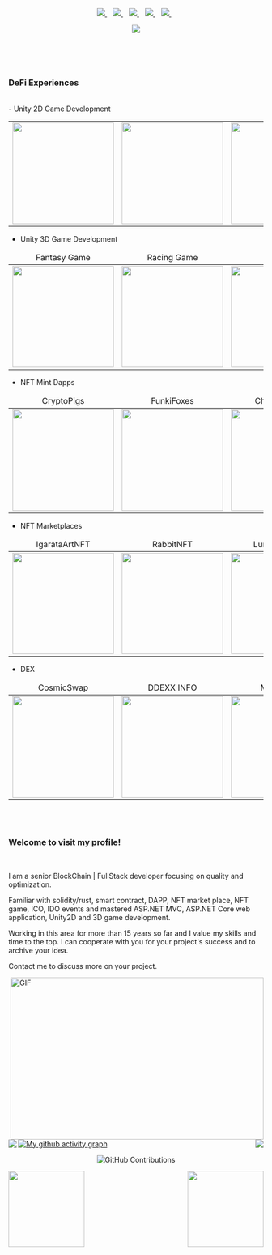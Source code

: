 <p align='center'>
<a href="https://t.me/realworld_forward">
  <img src="https://img.shields.io/badge/telegram-%230077B5.svg?&style=for-the-badge&logo=telegram&logoColor=white" />
</a>&nbsp;&nbsp;
<a href="https://join.skype.com/uuNVigGVhA3r">
  <img src="https://img.shields.io/badge/skype-%231DA1F3.svg?&style=for-the-badge&logo=skype&logoColor=white" />
</a>&nbsp;&nbsp;
<a href="https://discord.gg/Super29#9298">
  <img src="https://img.shields.io/badge/discord-%230077B5.svg?&style=for-the-badge&logo=discord&logoColor=white" />
</a>&nbsp;&nbsp;
<a href="+79010428113 ">
  <img src="https://img.shields.io/badge/whatsapp-%230077B5.svg?&style=for-the-badge&logo=linkedin&logoColor=white" />
</a>&nbsp;&nbsp;
<a href="mailto:7.bremi.2@gmail.com">
  <img src="https://img.shields.io/badge/email me-%231DA1F3.svg?&style=for-the-badge&logo=gmail&logoColor=white" />
</a>&nbsp;&nbsp;
</p>

<p align="center">
    <img src="https://github-profile-trophy.vercel.app/?username=supercoder-lab&row=1&column=6&theme=gruvbox&margin-w=15&margin-h=15"/>
</p>
<!-- 
<p align="center">
    <img src="https://github-profile-trophy.vercel.app/?username=supercoder-lab&row=1&column=6&theme=gruvbox&margin-w=15&margin-h=15"/>
</p> -->


<br/><br/><br/>
### DeFi Experiences
<br/>
- Unity 2D Game Development
<table>    
    <tr>
        <td>
            <img src="https://github.com/supercoder-lab/Profile/blob/main/projects/unity2d_1.png?raw=true" width="200">
        </td>        
        <td>
            <img src="https://github.com/supercoder-lab/Profile/blob/main/projects/unity2d_2.png?raw=true" width="200">
        </td> 
        <td>
            <img src="https://github.com/supercoder-lab/Profile/blob/main/projects/unity2d_3.png?raw=true" width="200">
        </td>
        <td>
            <img src="https://github.com/supercoder-lab/Profile/blob/main/projects/unity2d_4.png?raw=true" width="200">
        </td>  
    </tr>
</table>

- Unity 3D Game Development
<table>
    <thead align="center">
        <tr>
            <td>Fantasy Game</td>
            <td>Racing Game</td>
            <td>Squirrel</td>
            <td>Wild Animal</td>
        </tr>
    </thead>
    <tr>
        <td>
            <img src="https://github.com/supercoder-lab/Profile/blob/main/projects/unity3d_fantasy.png?raw=true" width="200">
        </td>        
        <td>
            <img src="https://github.com/supercoder-lab/Profile/blob/main/projects/unity3d_racing.png?raw=true" width="200">
        </td> 
        <td>
            <img src="https://github.com/supercoder-lab/Profile/blob/main/projects/unity3d_squirrel.png?raw=true" width="200">
        </td> 
        <td>
            <img src="https://github.com/supercoder-lab/Profile/blob/main/projects/unity3d_wildanimals.png?raw=true" width="200">
        </td>     
    </tr>
</table>

- NFT Mint Dapps
<table>
    <thead align="center">
        <tr>
            <td>CryptoPigs</td>        
            <td>FunkiFoxes</td>
            <td>ChubbyBunny</td>
            <td>GekoSave</td>
        </tr>
    </thead>
    <tr>
        <td>
           <img src="https://github.com/supercoder-lab/Profile/blob/main/projects/CryptoPig.png?raw=true" width="200">
        </td>       
        <td>
            <img src="https://github.com/supercoder-lab/Profile/blob/main/projects/FunkiFoxes.png?raw=true" width="200">
        </td>     
        <td>
            <img src="https://github.com/supercoder-lab/Profile/blob/main/projects/ChubbyBunny1.png?raw=true" width="200">
        </td>
        <td>
            <img src="https://github.com/supercoder-lab/Profile/blob/main/projects/GekoSave0.png?raw=true" width="200">
        </td> 
    </tr>     
</table>

- NFT Marketplaces
<table>
    <thead align="center">
        <tr>
            <td>IgarataArtNFT</td>
            <td>RabbitNFT</td>
            <td>LunaChowNFT</td>
            <td>GekoSaveAuction</td>
        </tr>
    </thead>
    <tr>
        <td>
            <img src="https://github.com/supercoder-lab/Profile/blob/main/projects/igaratanft.png?raw=true" width="200">
        </td>        
        <td>
            <img src="https://github.com/supercoder-lab/Profile/blob/main/projects/rabbitnft.png?raw=true" width="200">
        </td> 
        <td>
            <img src="https://github.com/supercoder-lab/Profile/blob/main/projects/LunachowNFT.png?raw=true" width="200">
        </td> 
        <td>
            <img src="https://github.com/supercoder-lab/Profile/blob/main/projects/GekoSave1.png?raw=true" width="200">
        </td>     
    </tr>
</table>

- DEX
<table>
<thead align="center">
        <tr>
            <td>CosmicSwap</td>
            <td>DDEXX INFO</td>
            <td>MaticSwap</td>  
        </tr>
    </thead>
    <tr>
        <td>
            <img src="https://github.com/supercoder-lab/Profile/blob/main/projects/cosmicswap.png?raw=true" width="200">
        </td>          
        <td>
            <img src="https://github.com/supercoder-lab/Profile/blob/main/projects/ddexinfo.png?raw=true" width="200">
        </td>   
        <td>
            <img src="https://github.com/supercoder-lab/Profile/blob/main/projects/maticswap.png?raw=true" width="200">
        </td> 
    </tr>  
</table>

<br/></br>
### Welcome to visit my profile!

  <br />
  
I am a senior BlockChain | FullStack developer focusing on quality and optimization.

Familiar with solidity/rust, smart contract, DAPP, NFT market place, NFT game, ICO, IDO events and mastered ASP.NET MVC, ASP.NET Core web application, Unity2D and 3D game development. 

Working in this area for more than 15 years so far and I value my skills and time to the top. I can cooperate with you for your project's success and to archive your idea.

Contact me to discuss more on your project.

 <div>
  <img align="right" alt="GIF" src="https://github.com/abhisheknaiidu/abhisheknaiidu/raw/master/code.gif?raw=true" width="500" height="320" />
</div>

<br/>
<br/>
<p>
<img align="left" src="https://visitor-badge.laobi.icu/badge?page_id=jwenjian.visitor-badge" />
<img align="right" src="https://img.shields.io/github/followers/supercoder-lab?label=Follow&style=social" />
</p>

<br/>

[![My github activity graph](https://activity-graph.herokuapp.com/graph?username=supercoder-lab&theme=github&count_private=true&area=true&hide_border=true)](https://activity-graph.herokuapp.com/graph?username=supercoder-lab&theme=github&count_private=true)

<div align="center"/>

![GitHub Contributions](https://github-readme-streak-stats.herokuapp.com/?&theme=ayu-mirage&user=supercoder-lab)

<div>
<img src="https://github-readme-stats.vercel.app/api?username=supercoder-lab&show_icons=true&count_private=true&layout=compact&theme=maroongold&include_all_commits=true" align="left" style="height: 150px" />

<img src="https://github-readme-stats.vercel.app/api/top-langs/?username=supercoder-lab&layout=compact&theme=maroongold&include_all_commits=true" align="right" style="height: 150px" /><br/>  
</div>
